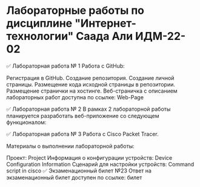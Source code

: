 # Лабораторные работы по дисциплине "Интернет-технологии" Саада Али ИДМ-22-02
✅ Лабораторная работа № 1
Работа с GitHub:

Регистрация в GitHub.
Создание репозитория.
Создание личной страницы.
Размещение кода исходной страницы в репозитории.
Размещение странички на хостинге.
Веб-страничка с описанием лабораторных работ доступна по ссылке: Web-Page

✅ Лабораторная работа № 2
В рамках 2 лабораторной работы планируется разработать веб-приложение со следующем функционалом:

✅ Лабораторная работа № 3
Работа с Сisco Packet Tracer.

Материалы о выполнении лабораторной работы:

Проект: Project
Информация о конфигурации устройств: Device Configuration Information
Сценарий для настройки устройств: Command script in cisco
✅ Экзаменационный билет №23
Ответ на экзаменационный билет доступен по ссылке: билет
